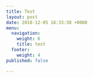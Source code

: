 ```yaml
---
title: Test
layout: post
date: 2018-12-05 16:33:58 +0000
menu:
  navigation:
    weight: 6
    title: test
  footer:
    weight: 4
published: false

---
```

